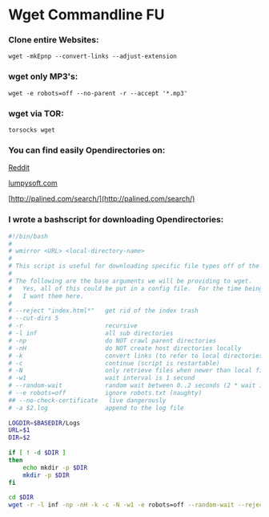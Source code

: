 # Wget Commandline FU

### Clone entire Websites:
`wget -mkEpnp --convert-links --adjust-extension `

### wget only MP3's:
`wget -e robots=off --no-parent -r --accept '*.mp3' `

### wget via TOR:
 `torsocks wget`

### You can find easily Opendirectories on:

[Reddit](https://www.reddit.com/r/opendirectories/)

[lumpysoft.com](https://lumpysoft.com/)

[http://palined.com/search/](http://palined.com/search/)

### I wrote a bashscript for downloading Opendirectories:

```bash
#!/bin/bash
#
# wmirror <URL> <local-directory-name>
#
# This script is useful for downloading specific file types off of the net.
#
# The following are the base arguments we will be providing to wget.
#   Yes, all of this could be put in a config file.  For the time being
#   I want them here.
#
# --reject "index.html*"   get rid of the index trash
# --cut-dirs 5
# -r                       recursive
# -l inf                   all sub directories
# -np                      do NOT crawl parent directories
# -nH                      do NOT create host directories locally
# -k                       convert links (to refer to local directories)
# -c                       continue (script is restartable)
# -N                       only retrieve files when newer than local file
# -w1                      wait interval is 1 second
# --random-wait            random wait between 0..2 seconds (2 * wait interval)
# --e robots=off           ignore robots.txt (naughty)
## --no-check-certificate   live dangerously
# -a $2.log                append to the log file
 
LOGDIR=$BASEDIR/Logs
URL=$1
DIR=$2
 
if [ ! -d $DIR ]
then
    echo mkdir -p $DIR
    mkdir -p $DIR
fi
 
cd $DIR
wget -r -l inf -np -nH -k -c -N -w1 -e robots=off --random-wait --reject "index.html*" $URL
```
